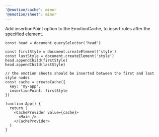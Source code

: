 ```yaml
---
'@emotion/cache': minor
'@emotion/sheet': minor
---
```


Add insertionPoint option to the EmotionCache, to insert rules after the specified element.

```
const head = document.querySelector('head')

const firstStyle = document.createElement('style')
const lastStyle = document.createElement('style')
head.appendChild(firstStyle)
head.appendChild(lastStyle)

// the emotion sheets should be inserted between the first and last style nodes
const cache = createCache({
  key: 'my-app',
  insertionPoint: firstStyle
})

function App() {
  return (
    <CacheProvider value={cache}>
      <Main />
    </CacheProvider>
  )
}
```
